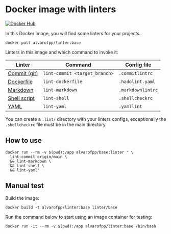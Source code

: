 # Docker image with linters

[![Docker Hub](https://img.shields.io/badge/-Docker_Hub-0062cc?style=for-the-badge&logo=Docker&logoColor=white)][docker-hub]

In this Docker image, you will find some linters for your projects.

```shell
docker pull alvarofpp/linter:base
```

Linters in this image and which command to invoke it:

| Linter                          | Command                      | Config file       |
|---------------------------------|------------------------------|-------------------|
| [Commit (git)][linter-commit]   | `lint-commit <target_branch>` | `.commitlintrc`   |
| [Dockerfile][linter-dockerfile] | `lint-dockerfile`            | `.hadolint.yaml`  |
| [Markdown][linter-markdown]     | `lint-markdown`              | `.markdownlintrc` |
| [Shell script][linter-shell]    | `lint-shell`           | `.shellcheckrc`   |
| [YAML][linter-yaml]             | `lint-yaml`                  | `.yamllint`       |

You can create a `.lint/` directory with your linters configs,
exceptionally the `.shellcheckrc` file must be in the main directory.

## How to use

```shell
docker run --rm -v $(pwd):/app alvarofpp/base:linter " \
  lint-commit origin/main \
  && lint-markdown \
  && lint-shell \
  && lint-yaml"
```

## Manual test

Build the image:

```shell
docker build -t alvarofpp/linter:base linter/base
```

Run the command below to start using an image container for testing:

```shell
docker run -it --rm -v $(pwd):/app alvarofpp/linter:base /bin/bash
```

[docker-hub]: https://hub.docker.com/r/alvarofpp/linter
[linter-commit]: https://github.com/conventional-changelog/commitlint
[linter-dockerfile]: https://github.com/hadolint/hadolint
[linter-markdown]: https://github.com/igorshubovych/markdownlint-cli
[linter-shell]: https://github.com/koalaman/shellcheck
[linter-yaml]: https://github.com/adrienverge/yamllint
